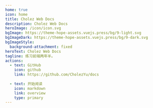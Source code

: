 ```yaml
---
home: true
icon: home
title: Cholez Web Docs
description: Cholez Web Docs
heroImage: /icon/icon.svg
bgImage: https://theme-hope-assets.vuejs.press/bg/9-light.svg
bgImageDark: https://theme-hope-assets.vuejs.press/bg/9-dark.svg
bgImageStyle:
  background-attachment: fixed
heroText: Cholez Web Docs
tagline: 练习前端两年半。
actions:
  - text: GitHub
    icon: github
    link: https://github.com/CholezYu/docs
  
  - text: 开始阅读
    icon: markdown
    link: overview
    type: primary
---
```

